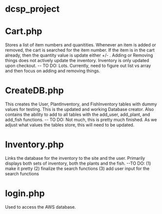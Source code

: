 # dcsp_project

# Cart.php
Stores a list of item numbers and quanitities. 
Whenever an item is added or removed, the cart is searched for the item number. If the item is in the cart already, then the quantity value is update either +/- . 
Adding or Removing things does not actively update the inventory. 
Inventory is only updated upon checkout.
-- TO DO: Lots. Currently, need to figure out list vs array and then focus on adding and removing things. 

# CreateDB.php
This creates the User, PlantInventory, and FishInventory tables with dummy values for testing. This is the updated and working Database creator. 
Also contains the ability to add to all tables with the add_user, add_plant, and add_fish functions. 
-- TO DO: Not much, this is pretty much finished. As we adjust what values the tables store, this will need to be updated. 

# Inventory.php
Links the database for the inventory to the site and the user. Primarily displays both sets of inventory, both the plants and the fish. 
--TO DO: 
(1) make it pretty 
(2) finalize the search functions 
(3) add user input for the search functions

# login.php
Used to access the AWS database. 

